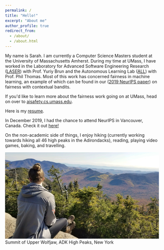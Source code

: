 ```yaml
---
permalink: /
title: "Hello!"
excerpt: "About me"
author_profile: true
redirect_from: 
  - /about/
  - /about.html
---
```



My name is Sarah. I am currently a Computer Science Masters student at the University of Massachusetts Amherst. During my time at UMass, I have worked in the Laboratory for Advanced Software Engineering Research ([LASER](http://laser.cs.umass.edu/)) with Prof. Yuriy Brun and the Autonomous Learning Lab ([ALL](http://www-anw.cs.umass.edu/)) with Prof. Phil Thomas. Most of this work has concerned fairness in machine learning, an example of which can be found in our ([2019 NeurIPS paper](https://papers.nips.cc/paper/9630-offline-contextual-bandits-with-high-probability-fairness-guarantees)) on fairness with contextual bandits.

If you'd like to learn more about the fairness work going on at UMass, head on over to [aisafety.cs.umass.edu](https://aisafety.cs.umass.edu/about.html).

Here is my [resume](../files/resume_fall_2019.pdf).

In December 2019, I had the chance to attend NeurIPS in Vancouver, Canada. Check it out [here!](https://women.acm.org/scholars/acm-w-scholars/sarah-brockman/)

On the non-academic side of things, I enjoy hiking (currently working towards hiking all 46 high peaks in the Adirondacks), reading, playing video games, baking, and travelling.


![alt text](../images/upper_wolfjaw.JPG)
Summit of Upper Wolfjaw, ADK High Peaks, New York
